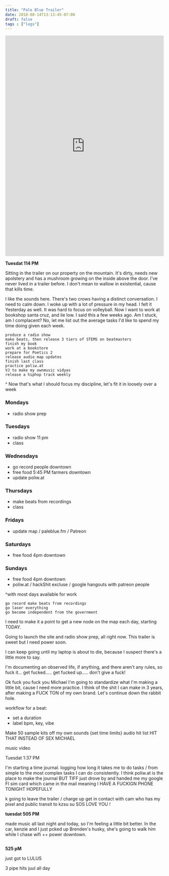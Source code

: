 ```yaml
---
title: "Pale Blue Trailer"
date: 2018-08-14T13:13:45-07:00
draft: false
tags : ["logs"]
---
```

<iframe width="100%" height="700" scrolling="no" frameborder="no" allow="autoplay" src="https://w.soundcloud.com/player/?url=https%3A//api.soundcloud.com/tracks/503374455%3Fsecret_token%3Ds-LR1ks&color=%23222222&auto_play=false&hide_related=false&show_comments=true&show_user=true&show_reposts=false&show_teaser=true&visual=true"></iframe>

**Tuesdat 114 PM**

Sitting in the trailer on our property on the mountain. It's dirty, needs new apolstery and has a mushroom growing on the inside above the door. I've never lived in a trailer before. I don't mean to wallow in existential, cause that kills time.

I like the sounds here. There's two crows having a distinct conversation. I need to calm down. I woke up with a lot of pressure in my head. I felt it Yesterday as well. It was hard to focus on volleyball. Now I want to work at bookshop santa cruz, and lie low. I said this a few weeks ago. Am I stuck, am I complacent? No, let me list out the average tasks I'd like to spend my time doing given each week.


```
produce a radio show
make beats, then release 3 tiers of STEMS on beatmasters
finish my book
work at a bookstore
prepare for Poetics 2
release audio map updates
finish last class
practice poliw.at
VJ to make my ownmusic vidyas
release a hiphop track weekly
```

^ Now that's what I should focus my discipline, let's fit it in loosely over a week  

### Mondays
  - radio show prep
### Tuesdays
  - radio show 11 pm
  - class

### Wednesdays
  - go record people downtown
  - free food 5:45 PM farmers downtown
  - update poliw.at
### Thursdays
  - make beats from recordings
  - class
### Fridays
  - update map / paleblue.fm / Patreon
### Saturdays
  - free food 4pm downtown
### Sundays
  - free food 4pm downtown
  - poliw.at / hackShit excluse / google hangouts with patreon people

^with most days available for work

```
go record make beats from recordings
go laser everything
go become independent from the government
```

I need to make it a point to get a new node on the map each day, starting TODAY.

Going to launch the site and radio show prep, all right now. This trailer is sweet but I need power soon.

I can keep going until my laptop is about to die, because I suspect there's a little more to say.

I'm documenting an observed life, if anything, and there aren't any rules, so fuck it... get fucked..... get fucked up..... don't give a fuck!

Ok fuck you fuck you Michael I'm going to standardize what I'm making a little bit, cause I need more practice. I think of the shit I can make in 3 years, after making a FUCK TON of my own brand. Let's continue down the rabbit hole.


workflow for a beat:
  - set a duration
  - label bpm, key, vibe

Make 50 sample kits off my own sounds {set time limits}
audio hit list HIT THAT INSTEAD OF SEX MICHAEL

music video


Tuesdat 1:37 PM

I'm starting a time journal. logging how long it takes me to do tasks / from simple to the most complex tasks I can do consistently.
I think poliw.at is the place to make the journal BUT TIFF just drove by and handed me my google FI sim card which came in the mail meaning I HAVE A FUCKIGN PHONE TONIGHT HOPEFULLY

k going to leave the trailer / charge up get in contact with cam who has my pixel and public transit to kzsu su SOS LOVE YOU !




**tuesdat 505 PM**

made music all last night and today, so I'm feeling a little bit better. In the car, kenzie and I just pcked up Brenden's husky, she's going to walk him while I chase wifi ++ power downtown.

```
```


**525 pM**

just got to LULUS

3 pipe hits
juul all day

